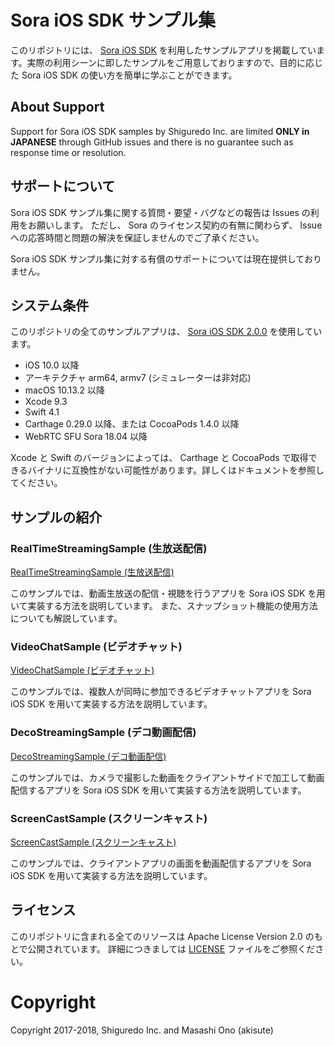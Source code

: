 # Sora iOS SDK サンプル集

このリポジトリには、 [Sora iOS SDK](https://github.com/shiguredo/sora-ios-sdk) を利用したサンプルアプリを掲載しています。実際の利用シーンに即したサンプルをご用意しておりますので、目的に応じた Sora iOS SDK の使い方を簡単に学ぶことができます。

## About Support

Support for Sora iOS SDK samples by Shiguredo Inc. are limited
**ONLY in JAPANESE** through GitHub issues and there is no guarantee such
as response time or resolution.

## サポートについて

Sora iOS SDK サンプル集に関する質問・要望・バグなどの報告は Issues の利用をお願いします。
ただし、 Sora のライセンス契約の有無に関わらず、 Issue への応答時間と問題の解決を保証しませんのでご了承ください。

Sora iOS SDK サンプル集に対する有償のサポートについては現在提供しておりません。

## システム条件

このリポジトリの全てのサンプルアプリは、 [Sora iOS SDK 2.0.0](https://github.com/shiguredo/sora-ios-sdk/releases/tag/2.0.0) を使用しています。

- iOS 10.0 以降
- アーキテクチャ arm64, armv7 (シミュレーターは非対応)
- macOS 10.13.2 以降
- Xcode 9.3
- Swift 4.1
- Carthage 0.29.0 以降、または CocoaPods 1.4.0 以降
- WebRTC SFU Sora 18.04 以降

Xcode と Swift のバージョンによっては、 Carthage と CocoaPods で取得できるバイナリに互換性がない可能性があります。詳しくはドキュメントを参照してください。

## サンプルの紹介

### RealTimeStreamingSample (生放送配信)

[RealTimeStreamingSample (生放送配信)](https://github.com/shiguredo/sora-ios-sdk-samples/tree/master/RealTimeStreamingSample)

このサンプルでは、動画生放送の配信・視聴を行うアプリを Sora iOS SDK を用いて実装する方法を説明しています。
また、スナップショット機能の使用方法についても解説しています。

### VideoChatSample (ビデオチャット)

[VideoChatSample (ビデオチャット)](https://github.com/shiguredo/sora-ios-sdk-samples/tree/master/VideoChatSample)

このサンプルでは、複数人が同時に参加できるビデオチャットアプリを Sora iOS SDK を用いて実装する方法を説明しています。

### DecoStreamingSample (デコ動画配信)

[DecoStreamingSample (デコ動画配信)](https://github.com/shiguredo/sora-ios-sdk-samples/tree/master/DecoStreamingSample)

このサンプルでは、カメラで撮影した動画をクライアントサイドで加工して動画配信するアプリを Sora iOS SDK を用いて実装する方法を説明しています。

### ScreenCastSample (スクリーンキャスト)

[ScreenCastSample (スクリーンキャスト)](https://github.com/shiguredo/sora-ios-sdk-samples/tree/master/ScreenCastSample)

このサンプルでは、クライアントアプリの画面を動画配信するアプリを Sora iOS SDK を用いて実装する方法を説明しています。

## ライセンス

このリポジトリに含まれる全てのリソースは Apache License Version 2.0 のもとで公開されています。
詳細につきましては [LICENSE](https://github.com/shiguredo/sora-ios-sdk-samples/tree/master/LICENSE) ファイルをご参照ください。

# Copyright

Copyright 2017-2018, Shiguredo Inc. and Masashi Ono (akisute)
